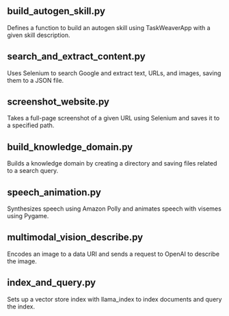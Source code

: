 ## build_autogen_skill.py
Defines a function to build an autogen skill using TaskWeaverApp with a given skill description.

## search_and_extract_content.py
Uses Selenium to search Google and extract text, URLs, and images, saving them to a JSON file.

## screenshot_website.py
Takes a full-page screenshot of a given URL using Selenium and saves it to a specified path.

## build_knowledge_domain.py
Builds a knowledge domain by creating a directory and saving files related to a search query.

## speech_animation.py
Synthesizes speech using Amazon Polly and animates speech with visemes using Pygame.

## multimodal_vision_describe.py
Encodes an image to a data URI and sends a request to OpenAI to describe the image.

## index_and_query.py
Sets up a vector store index with llama_index to index documents and query the index.

